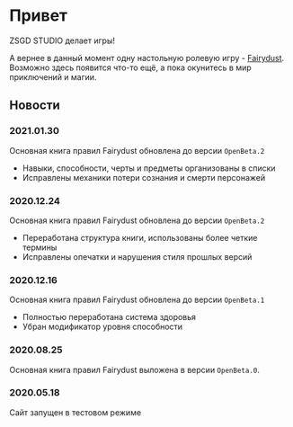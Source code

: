 # Привет

ZSGD STUDIO делает игры!

А вернее в данный момент одну настольную ролевую игру - [Fairydust](./fairydust-rpg/index.md).
Возможно здесь появится что-то ещё, а пока окунитесь в мир приключений и магии.

## Новости

### 2021.01.30

Основная книга правил Fairydust обновлена до версии `OpenBeta.2`
- Навыки, способности, черты и предметы организованы в списки
- Исправлены механики потери сознания и смерти персонажей

### 2020.12.24

Основная книга правил Fairydust обновлена до версии `OpenBeta.2`
- Переработана структура книги, использованы более четкие термины
- Исправлены опечатки и нарушения стиля прошлых версий

### 2020.12.16

Основная книга правил Fairydust обновлена до версии `OpenBeta.1`
- Полностью переработана система здоровья
- Убран модификатор уровня способности

### 2020.08.25

Основная книга правил Fairydust выложена в версии `OpenBeta.0`.

### 2020.05.18

Сайт запущен в тестовом режиме